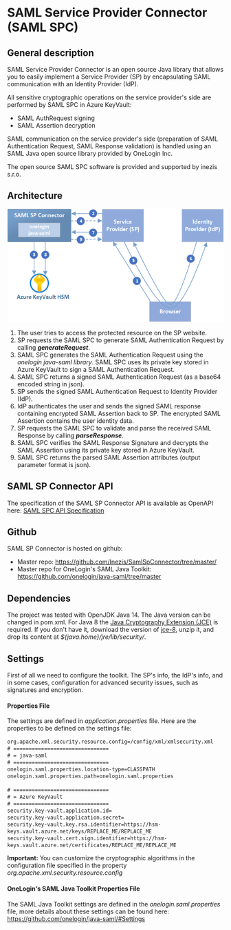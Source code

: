 
# SAML Service Provider Connector (SAML SPC)

## General description
SAML Service Provider Connector is an open source Java library that allows you to easily implement a Service Provider (SP) by encapsulating SAML communication with an Identity Provider (IdP).

All sensitive cryptographic operations on the service provider's side are performed by SAML SPC in Azure KeyVault:
 - SAML AuthRequest signing
 - SAML Assertion decryption

SAML communication on the service provider's side (preparation of SAML Authentication Request, SAML Response validation) is handled using an SAML Java open source library provided by OneLogin Inc.

The open source SAML SPC software is provided and supported by inezis s.r.o.


## Architecture

![SAML SP Connector architecture](doc/SamlSPConnector.png?raw=true)

 1. The user tries to access the protected resource on the SP website.
 2. SP requests the SAML SPC to generate SAML Authentication Request by calling ***generateRequest***.
 3. SAML SPC generates the SAML Authentication Request using the *onelogin java-saml library*. SAML SPC uses its private key stored in Azure KeyVault to sign a SAML Authentication Request.
 4. SAML SPC returns a signed SAML Authentication Request (as a base64 encoded string in json).
 5. SP sends the signed SAML Authentication Request to Identity Provider (IdP).
 6. IdP authenticates the user and sends the signed SAML response containing encrypted SAML Assertion back to SP. The encrypted SAML Assertion contains the user identity data.
 7. SP requests the SAML SPC to validate and parse the received SAML Response by calling ***parseResponse***.
 8. SAML SPC verifies the SAML Response Signature and decrypts the SAML Assertion using its private key stored in Azure KeyVault.
 10. SAML SPC returns the parsed SAML Assertion attributes (output parameter format is json).

## SAML SP Connector API
The specification of the SAML SP Connector API is available as OpenAPI here: [SAML SPC API Specification](https://generator.swagger.io/?url=https://raw.githubusercontent.com/Inezis/SamlSpConnector/master/doc/openapi.yaml)

## Github
SAML SP Connector is hosted on github:
* Master repo: https://github.com/Inezis/SamlSpConnector/tree/master/
* Master repo for OneLogin's SAML Java Toolkit: https://github.com/onelogin/java-saml/tree/master


## Dependencies
The project was tested with OpenJDK Java 14. The Java version can be changed in pom.xml.
For Java 8  the [Java Cryptography Extension (JCE)](https://en.wikipedia.org/wiki/Java_Cryptography_Extension) is required. If you don't have it, download the version of [jce-8](http://www.oracle.com/technetwork/java/javase/downloads/jce8-download-2133166.html), unzip it, and drop its content at *${java.home}/jre/lib/security/*. 


## Settings
First of all we need to configure the toolkit. The SP's info, the IdP's info, and in some cases, configuration for advanced security issues, such as signatures and encryption.

#### Properties File
The settings are defined in *application.properties* file.
Here are the  properties to be defined on the settings file:

```properties
org.apache.xml.security.resource.config=/config/xml/xmlsecurity.xml
# ===============================
# = java-saml
# ===============================
onelogin.saml.properties.location-type=CLASSPATH
onelogin.saml.properties.path=onelogin.saml.properties

# ===============================
# = Azure KeyVault
# ===============================
security.key-vault.application.id=
security.key-vault.application.secret=
security.key-vault.key.rsa.identifier=https://hsm-keys.vault.azure.net/keys/REPLACE_ME/REPLACE_ME
security.key-vault.cert.sign.identifier=https://hsm-keys.vault.azure.net/certificates/REPLACE_ME/REPLACE_ME
```
**Important:** You can customize the cryptographic algorithms in the configuration file specified in the property *org.apache.xml.security.resource.config* 

#### OneLogin's SAML Java Toolkit Properties File
The SAML Java Toolkit settings are defined in the *onelogin.saml.properties* file, more details about these settings can be found here: https://github.com/onelogin/java-saml/#Settings

